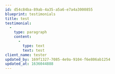 ```yaml
---
id: d54c84ba-89ab-4a35-a5a6-e7a4a3000855
blueprint: testimonials
title: test
testimonial:
  -
    type: paragraph
    content:
      -
        type: text
        text: test
client_name: tester
updated_by: 169f1327-7085-4e9a-9104-f6e806ab1254
updated_at: 1636044888
---
```

